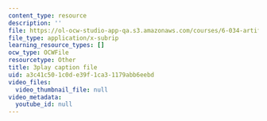 ```yaml
---
content_type: resource
description: ''
file: https://ol-ocw-studio-app-qa.s3.amazonaws.com/courses/6-034-artificial-intelligence-fall-2010/a3c41c501c0de39f1ca31179abb6eebd_Tl_p5pgBsyM.srt
file_type: application/x-subrip
learning_resource_types: []
ocw_type: OCWFile
resourcetype: Other
title: 3play caption file
uid: a3c41c50-1c0d-e39f-1ca3-1179abb6eebd
video_files:
  video_thumbnail_file: null
video_metadata:
  youtube_id: null
---
```

